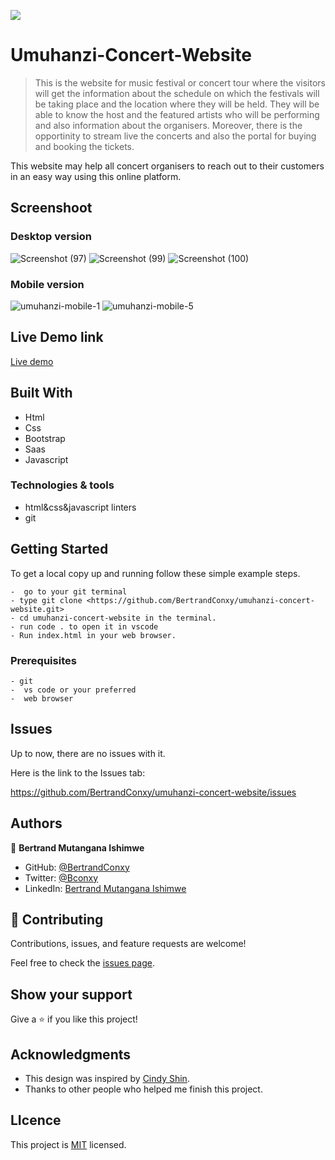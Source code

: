 
![](https://img.shields.io/badge/Concert-blueviolet)

# Umuhanzi-Concert-Website
> This is the website for music festival or concert tour where the visitors will get the information about the schedule on which the festivals will be taking place and the location where they will be held. They will be able to know the host and the featured artists who will be performing and also information about the organisers.
Moreover, there is the opportinity to stream live the concerts and also the portal for buying and booking the tickets.

This website may help all concert organisers to reach out to their customers in an easy way using this online platform.

## Screenshoot

### Desktop version

![Screenshot (97)](https://user-images.githubusercontent.com/90222110/149523231-d7b039e0-7f16-4174-b6f4-be8c5e7608d0.png)
![Screenshot (99)](https://user-images.githubusercontent.com/90222110/149523267-91ca2dc2-d95d-4b6c-adb0-fb814164cab6.png)
![Screenshot (100)](https://user-images.githubusercontent.com/90222110/149523277-acae3ea8-b1e4-45e0-a73c-712fc039f088.png)

### Mobile version

![umuhanzi-mobile-1](https://user-images.githubusercontent.com/90222110/149523304-91d4f401-8fe4-4627-a825-ae27cfecdf04.jpg)
![umuhanzi-mobile-5](https://user-images.githubusercontent.com/90222110/149523319-ff6d8a22-4a04-4c78-9914-1148134325f7.jpg)



## Live Demo link
 [Live demo](https://bertrandconxy.github.io/umuhanzi-concert-website/)

## Built With
- Html
- Css
- Bootstrap
- Saas
- Javascript
### Technologies & tools
- html&css&javascript linters
- git

## Getting Started

To get a local copy up and running follow these simple example steps.
```
-  go to your git terminal
- type git clone <https://github.com/BertrandConxy/umuhanzi-concert-website.git>
- cd umuhanzi-concert-website in the terminal.
- run code . to open it in vscode
- Run index.html in your web browser.
```

### Prerequisites
```
- git
-  vs code or your preferred
-  web browser
```


## Issues

Up to now, there are no issues with it.

Here is the link to the Issues tab:

https://github.com/BertrandConxy/umuhanzi-concert-website/issues

## Authors

👤 **Bertrand Mutangana Ishimwe**

- GitHub: [@BertrandConxy](https://github.com/BertrandConxy)
- Twitter: [@Bconxy](https://twitter.com/BertrandMutanga)
- LinkedIn: [Bertrand Mutangana Ishimwe](https://www.linkedin.com/in/bertrandmutangana)

## 🤝 Contributing

Contributions, issues, and feature requests are welcome!

Feel free to check the [issues page](https://github.com/BertrandConxy/umuhanzi-concert-website).


## Show your support

Give a ⭐️ if you like this project!

## Acknowledgments

- This design was inspired  by [Cindy Shin](https://www.behance.net/gallery/29845175/CC-Global-Summit-2015).
- Thanks to other people who helped me finish this project.

## LIcence

This project is [MIT](./MIT.md) licensed.

